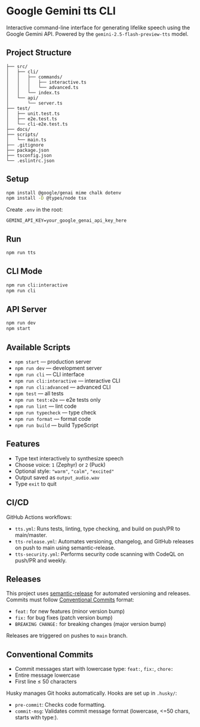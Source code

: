 # Google Gemini tts CLI

Interactive command-line interface for generating lifelike speech using the Google Gemini API.
Powered by the `gemini-2.5-flash-preview-tts` model.

## Project Structure

```
├── src/
│   ├── cli/
│   │   ├── commands/
│   │   │   ├── interactive.ts
│   │   │   └── advanced.ts
│   │   └── index.ts
│   └── api/
│       └── server.ts
├── test/
│   ├── unit.test.ts
│   ├── e2e.test.ts
│   └── cli-e2e.test.ts
├── docs/
├── scripts/
│   └── main.ts
├── .gitignore
├── package.json
├── tsconfig.json
└── .eslintrc.json
```

## Setup

```sh
npm install @google/genai mime chalk dotenv
npm install -D @types/node tsx
```

Create `.env` in the root:

```env
GEMINI_API_KEY=your_google_genai_api_key_here
```

## Run

```sh
npm run tts
```

## CLI Mode

```sh
npm run cli:interactive
npm run cli
```

## API Server

```sh
npm run dev
npm start
```

## Available Scripts

- `npm start` — production server
- `npm run dev` — development server
- `npm run cli` — CLI interface
- `npm run cli:interactive` — interactive CLI
- `npm run cli:advanced` — advanced CLI
- `npm test` — all tests
- `npm run test:e2e` — e2e tests only
- `npm run lint` — lint code
- `npm run typecheck` — type check
- `npm run format` — format code
- `npm run build` — build TypeScript

## Features

- Type text interactively to synthesize speech
- Choose voice: `1` (Zephyr) or `2` (Puck)
- Optional style: `"warm"`, `"calm"`, `"excited"`
- Output saved as `output_audio.wav`
- Type `exit` to quit

## CI/CD

GitHub Actions workflows:

- `tts.yml`: Runs tests, linting, type checking, and build on push/PR to main/master.
- `tts-release.yml`: Automates versioning, changelog, and GitHub releases on push to main using semantic-release.
- `tts-security.yml`: Performs security code scanning with CodeQL on push/PR and weekly.

## Releases

This project uses [semantic-release](https://semantic-release.gitbook.io/) for automated versioning and releases. Commits must follow [Conventional Commits](https://www.conventionalcommits.org/) format:

- `feat:` for new features (minor version bump)
- `fix:` for bug fixes (patch version bump)
- `BREAKING CHANGE:` for breaking changes (major version bump)

Releases are triggered on pushes to `main` branch.

## Conventional Commits

- Commit messages start with lowercase type: `feat:`, `fix:`, `chore:`
- Entire message lowercase
- First line ≤ 50 characters

Husky manages Git hooks automatically. Hooks are set up in `.husky/`:

- `pre-commit`: Checks code formatting.
- `commit-msg`: Validates commit message format (lowercase, <=50 chars, starts with type:).
